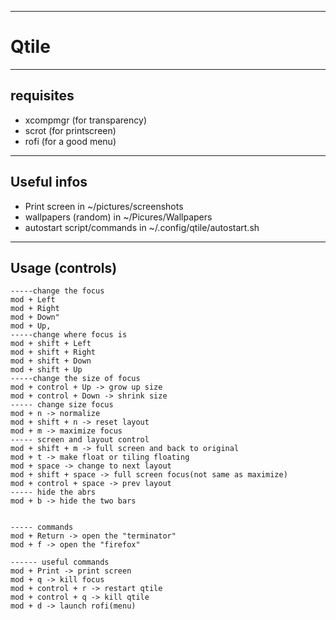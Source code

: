 
---
# Qtile
---
## requisites
 * xcompmgr (for transparency)
 * scrot (for printscreen)
 * rofi (for a good menu)
---
## Useful infos
 * Print screen in ~/pictures/screenshots
  * wallpapers (random) in ~/Picures/Wallpapers
  * autostart script/commands in ~/.config/qtile/autostart.sh
---
## Usage (controls)
    -----change the focus
    mod + Left
    mod + Right
    mod + Down"
    mod + Up,
    -----change where focus is
    mod + shift + Left
    mod + shift + Right
    mod + shift + Down
    mod + shift + Up
    -----change the size of focus
    mod + control + Up -> grow up size
    mod + control + Down -> shrink size
    ----- change size focus
    mod + n -> normalize
    mod + shift + n -> reset layout
    mod + m -> maximize focus
    ----- screen and layout control
    mod + shift + m -> full screen and back to original
    mod + t -> make float or tiling floating
    mod + space -> change to next layout 
    mod + shift + space -> full screen focus(not same as maximize)
    mod + control + space -> prev layout
    ----- hide the abrs
    mod + b -> hide the two bars
    

    ----- commands
    mod + Return -> open the "terminator"
    mod + f -> open the "firefox"
    
    ------ useful commands
    mod + Print -> print screen
    mod + q -> kill focus
    mod + control + r -> restart qtile
    mod + control + q -> kill qtile
    mod + d -> launch rofi(menu)
